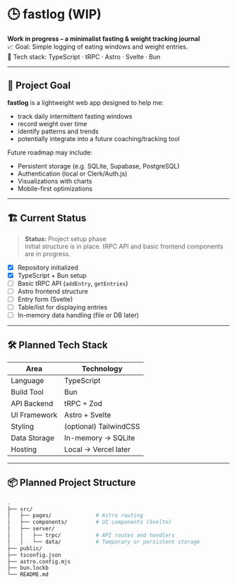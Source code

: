 # 🕒 fastlog (WIP)

**Work in progress – a minimalist fasting & weight tracking journal**  
📈 Goal: Simple logging of eating windows and weight entries.  
🔧 Tech stack: TypeScript · tRPC · Astro · Svelte · Bun

---

## 🧭 Project Goal

**fastlog** is a lightweight web app designed to help me:
- track daily intermittent fasting windows
- record weight over time
- identify patterns and trends
- potentially integrate into a future coaching/tracking tool

Future roadmap may include:
- Persistent storage (e.g. SQLite, Supabase, PostgreSQL)
- Authentication (local or Clerk/Auth.js)
- Visualizations with charts
- Mobile-first optimizations

---

## 🏗️ Current Status

> **Status:** Project setup phase  
Initial structure is in place. tRPC API and basic frontend components are in progress.

- [x] Repository initialized
- [x] TypeScript + Bun setup
- [ ] Basic tRPC API (`addEntry`, `getEntries`)
- [ ] Astro frontend structure
- [ ] Entry form (Svelte)
- [ ] Table/list for displaying entries
- [ ] In-memory data handling (file or DB later)

---

## 🛠 Planned Tech Stack

| Area         | Technology             |
|--------------|------------------------|
| Language     | TypeScript             |
| Build Tool   | Bun                    |
| API Backend  | tRPC + Zod             |
| UI Framework | Astro + Svelte         |
| Styling      | (optional) TailwindCSS |
| Data Storage | In-memory → SQLite     |
| Hosting      | Local → Vercel later   |

---

## 📦 Planned Project Structure

```bash
.
├── src/
│   ├── pages/              # Astro routing
│   ├── components/         # UI components (Svelte)
│   ├── server/
│   │   ├── trpc/           # API routes and handlers
│   │   └── data/           # Temporary or persistent storage
├── public/
├── tsconfig.json
├── astro.config.mjs
├── bun.lockb
└── README.md

